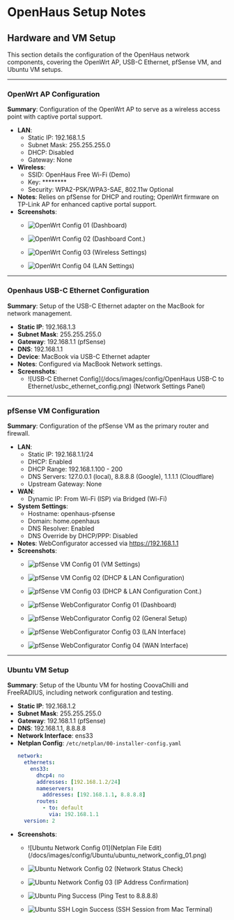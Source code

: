 # OpenHaus Setup Notes

## Hardware and VM Setup
This section details the configuration of the OpenHaus network components, covering the OpenWrt AP, USB-C Ethernet, pfSense VM, and Ubuntu VM setups.

---

### OpenWrt AP Configuration
**Summary**: Configuration of the OpenWrt AP to serve as a wireless access point with captive portal support.
- **LAN**:
  - Static IP: 192.168.1.5
  - Subnet Mask: 255.255.255.0
  - DHCP: Disabled
  - Gateway: None
- **Wireless**:
  - SSID: OpenHaus Free Wi-Fi (Demo)
  - Key: ********
  - Security: WPA2-PSK/WPA3-SAE, 802.11w Optional
- **Notes**: Relies on pfSense for DHCP and routing; OpenWrt firmware on TP-Link AP for enhanced captive portal support.
- **Screenshots**:
  - ![OpenWrt Config 01](/docs/images/config/OpenWrt/openwrt_config_01.png) (Dashboard)

  - ![OpenWrt Config 02](/docs/images/config/OpenWrt/openwrt_config_02.png) (Dashboard Cont.)

  - ![OpenWrt Config 03](/docs/images/config/OpenWrt/openwrt_config_03.png) (Wireless Settings)

  - ![OpenWrt Config 04](/docs/images/config/OpenWrt/openwrt_config_04.png) (LAN Settings)

---

### Openhaus USB-C Ethernet Configuration
**Summary**: Setup of the USB-C Ethernet adapter on the MacBook for network management.
- **Static IP**: 192.168.1.3
- **Subnet Mask**: 255.255.255.0
- **Gateway**: 192.168.1.1 (pfSense)
- **DNS**: 192.168.1.1
- **Device**: MacBook via USB-C Ethernet adapter
- **Notes**: Configured via MacBook Network settings.
- **Screenshots**:
  - ![USB-C Ethernet Config](/docs/images/config/OpenHaus USB-C to Ethernet/usbc_ethernet_config.png) (Network Settings Panel)

---

### pfSense VM Configuration
**Summary**: Configuration of the pfSense VM as the primary router and firewall.
- **LAN**:
  - Static IP: 192.168.1.1/24
  - DHCP: Enabled
  - DHCP Range: 192.168.1.100 - 200
  - DNS Servers: 127.0.0.1 (local), 8.8.8.8 (Google), 1.1.1.1 (Cloudflare)
  - Upstream Gateway: None
- **WAN**:
  - Dynamic IP: From Wi-Fi (ISP) via Bridged (Wi-Fi)
- **System Settings**:
  - Hostname: openhaus-pfsense
  - Domain: home.openhaus
  - DNS Resolver: Enabled
  - DNS Override by DHCP/PPP: Disabled
- **Notes**: WebConfigurator accessed via https://192.168.1.1
- **Screenshots**:
  - ![pfSense VM Config 01](/docs/images/config/pfSense/VM/pfsense_vm_config_01.png) (VM Settings)

  - ![pfSense VM Config 02](/docs/images/config/pfSense/VM/pfsense_vm_config_02.png) (DHCP & LAN Configuration)

  - ![pfSense VM Config 03](/docs/images/config/pfSense/VM/pfsense_vm_config_03.png) (DHCP & LAN Configuration Cont.)

  - ![pfSense WebConfigurator Config 01](/docs/images/config/pfSense/WebConfigurator/pfsense_webconfigurator_config_01.png) (Dashboard)

  - ![pfSense WebConfigurator Config 02](/docs/images/config/pfSense/WebConfigurator/pfsense_webconfigurator_config_02.png) (General Setup)

  - ![pfSense WebConfigurator Config 03](/docs/images/config/pfSense/WebConfigurator/pfsense_webconfigurator_config_03.png) (LAN Interface)

  - ![pfSense WebConfigurator Config 04](/docs/images/config/pfSense/WebConfigurator/pfsense_webconfigurator_config_04.png) (WAN Interface)

---

### Ubuntu VM Setup
**Summary**: Setup of the Ubuntu VM for hosting CoovaChilli and FreeRADIUS, including network configuration and testing.
- **Static IP**: 192.168.1.2
- **Subnet Mask**: 255.255.255.0
- **Gateway**: 192.168.1.1 (pfSense)
- **DNS**: 192.168.1.1, 8.8.8.8
- **Network Interface**: ens33
- **Netplan Config**: `/etc/netplan/00-installer-config.yaml`
  ```yaml
  network:
    ethernets:
      ens33:
        dhcp4: no
        addresses: [192.168.1.2/24]
        nameservers:
          addresses: [192.168.1.1, 8.8.8.8]
        routes:
          - to: default
            via: 192.168.1.1
    version: 2
- **Screenshots**:
  - ![Ubuntu Network Config 01](Netplan File Edit)(/docs/images/config/Ubuntu/ubuntu_network_config_01.png) 

  - ![Ubuntu Network Config 02](/docs/images/config/Ubuntu/ubuntu_network_config_02.png) (Network Status Check)

  - ![Ubuntu Network Config 03](/docs/images/config/Ubuntu/ubuntu_network_config_03.png) (IP Address Confirmation)

  - ![Ubuntu Ping Success](/docs/images/config/Ubuntu/ubuntu_ping_success.png) (Ping Test to 8.8.8.8)

  - ![Ubuntu SSH Login Success](/docs/images/config/Ubuntu/ubuntu_ssh_login_success.png) (SSH Session from Mac Terminal)

